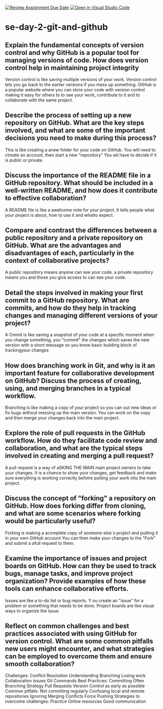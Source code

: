 [![Review Assignment Due Date](https://classroom.github.com/assets/deadline-readme-button-22041afd0340ce965d47ae6ef1cefeee28c7c493a6346c4f15d667ab976d596c.svg)](https://classroom.github.com/a/8wgCKhpZ)
[![Open in Visual Studio Code](https://classroom.github.com/assets/open-in-vscode-2e0aaae1b6195c2367325f4f02e2d04e9abb55f0b24a779b69b11b9e10269abc.svg)](https://classroom.github.com/online_ide?assignment_repo_id=18462196&assignment_repo_type=AssignmentRepo)
# se-day-2-git-and-github
## Explain the fundamental concepts of version control and why GitHub is a popular tool for managing versions of code. How does version control help in maintaining project integrity
Version control is like saving multiple versions of your work. Version control lets you go back to the earlier versions if you mess up something. GitHub is a popular website where you can store your code with version control making it easy for others to to see your work, contribute to it and to collaborate with the same project. 

## Describe the process of setting up a new repository on GitHub. What are the key steps involved, and what are some of the important decisions you need to make during this process?
This is like creating a anew folder for your code on GitHub. You will need to ctreate an account, then start a new "repository" You wil have to decide if it is public or private. 

## Discuss the importance of the README file in a GitHub repository. What should be included in a well-written README, and how does it contribute to effective collaboration?
A README file is like a awelcome note for your project. It tells people what your project is about, how to use it and whatto expect. 
## Compare and contrast the differences between a public repository and a private repository on GitHub. What are the advantages and disadvantages of each, particularly in the context of collaborative projects?
A public repository means anyone can see your code, a private repository means you and those you give access to can see your code. 
## Detail the steps involved in making your first commit to a GitHub repository. What are commits, and how do they help in tracking changes and managing different versions of your project?
A Cmmit is like saving a snapshot of your code at a specific moment when you change something, you "commit" the changes which saves the new version with a short message so you know basic building block of trackingyour changes

## How does branching work in Git, and why is it an important feature for collaborative development on GitHub? Discuss the process of creating, using, and merging branches in a typical workflow.
Branching is like making a copy of your project so you can out new ideas or fix bugs without messing up the main version. You can work on the copy and then merge your changes back into the main project. 

## Explore the role of pull requests in the GitHub workflow. How do they facilitate code review and collaboration, and what are the typical steps involved in creating and merging a pull request?
A pull request is a way of aSKING THE MAIN main project owners to take your changes. It is a chance to show your changes, get feedback and make sure everything is working correctly befotre putting your work into the main project. 

## Discuss the concept of "forking" a repository on GitHub. How does forking differ from cloning, and what are some scenarios where forking would be particularly useful?
Forking is making a acomplete copy of someone else`s project and putting it in your own GitHub account You can then make your changes to the "Fork" and submit a afull request to them. 

## Examine the importance of issues and project boards on GitHub. How can they be used to track bugs, manage tasks, and improve project organization? Provide examples of how these tools can enhance collaborative efforts.
Issues are like a to-do list or bug reports. Y ou create an "issue" for a problem or something that needs to be done. Project boards are like visual ways to organize the issue. 

## Reflect on common challenges and best practices associated with using GitHub for version control. What are some common pitfalls new users might encounter, and what strategies can be employed to overcome them and ensure smooth collaboration?
Challenges:
Conflict Resolution
Understanding Branching
Losing work
Collaboration issues 
Git Commands
Best Practices:
Committing Often
Branching Strategy
Pull Requests
Version Control as early as possible 
Common pitfalls:
Not commiting regularly
Confusing local and remote repositories
Ignoring Merging Conflicts
Force Pushing 
Strategies to overcome challenges:
Practice 
Online resources
Good communication

